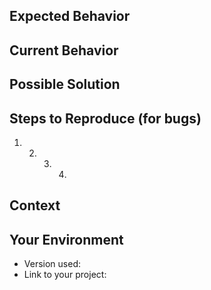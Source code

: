 <!--- Provide a general summary of the issue in the Title above -->

## Expected Behavior

<!--- If you're describing a bug, tell us what should happen -->

<!--- If you're suggesting a change/improvement, tell us how it should work -->

## Current Behavior

<!--- If describing a bug, tell us what happens instead of the expected behavior -->

<!--- If suggesting a change/improvement, explain the difference from current behavior -->

## Possible Solution

<!--- Not obligatory, but suggest a fix/reason for the bug, -->

<!--- or ideas how to implement the addition or change -->

## Steps to Reproduce (for bugs)

<!--- Provide a link to a live example, or an unambiguous set of steps to -->

<!--- reproduce this bug. Include code to reproduce, if relevant -->

1.  2.  3.  4.

## Context

<!--- How has this issue affected you? What are you trying to accomplish? -->

<!--- Providing context helps us come up with a solution that is most useful in the real world -->

## Your Environment

<!--- Include as many relevant details about the environment you experienced the bug in -->

* Version used:
* Link to your project:
